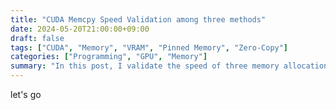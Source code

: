 ```yaml
---
title: "CUDA Memcpy Speed Validation among three methods"
date: 2024-05-20T21:00:00+09:00
draft: false
tags: ["CUDA", "Memory", "VRAM", "Pinned Memory", "Zero-Copy"]
categories: ["Programming", "GPU", "Memory"]
summary: "In this post, I validate the speed of three memory allocation strategies in CUDA: cudaMalloc, cudaMallocManaged, and  zero-copy memory mapping."
---
```


let's go